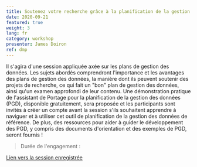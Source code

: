 ```yaml
---
title: Soutenez votre recherche grâce à la planification de la gestion des données !
date: 2020-09-21
featured: true
weight: 3
lang: fr
category: workshop
presenter: James Doiron
ref: dmp
---
```


Il s'agira d'une session appliquée axée sur les plans de gestion des données. Les sujets abordés comprendront l'importance et les avantages des plans de gestion des données, la manière dont ils peuvent soutenir des projets de recherche, ce qui fait un "bon" plan de gestion des données, ainsi qu'un examen approfondi de leur contenu. Une démonstration pratique de l'assistant de Portage pour la planification de la gestion des données (PGD), disponible gratuitement, sera proposée et les participants sont invités à créer un compte avant la session s'ils souhaitent apprendre à naviguer et à utiliser cet outil de planification de la gestion des données de référence. De plus, des ressources pour aider à guider le développement des PGD, y compris des documents d'orientation et des exemples de PGD, seront fournis !

>Durée de l'engagement :

[Lien vers la session enregistrée](https://youtu.be/dQw4w9WgXcQ)
